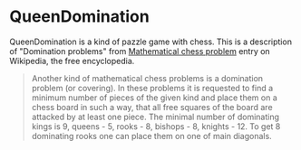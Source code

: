 QueenDomination
===============

QueenDomination is a kind of pazzle game with chess.
This is a description of "Domination problems" from
[Mathematical chess problem](http://en.wikipedia.org/wiki/Mathematical_chess_problem#Domination_problems)
entry on Wikipedia, the free encyclopedia.

> Another kind of mathematical chess problems is a domination problem (or covering).
> In these problems it is requested to find a minimum number of pieces of the given kind and place them
> on a chess board in such a way, that all free squares of the board are attacked by at least one piece.
> The minimal number of dominating kings is 9, queens - 5, rooks - 8, bishops - 8, knights - 12.
> To get 8 dominating rooks one can place them on one of main diagonals.
